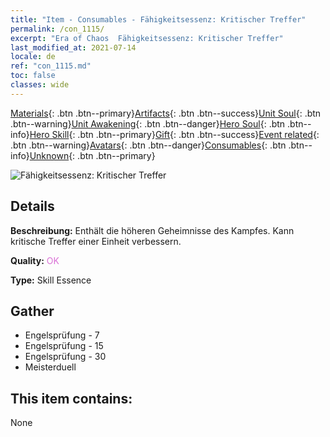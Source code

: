 ```yaml
---
title: "Item - Consumables - Fähigkeitsessenz: Kritischer Treffer"
permalink: /con_1115/
excerpt: "Era of Chaos  Fähigkeitsessenz: Kritischer Treffer"
last_modified_at: 2021-07-14
locale: de
ref: "con_1115.md"
toc: false
classes: wide
---
```

 [Materials](/ItemsDE/){: .btn .btn--primary}[Artifacts](/ItemsDE/Artifacts/){: .btn .btn--success}[Unit Soul](/ItemsDE/UnitSoul/){: .btn .btn--warning}[Unit Awakening](/ItemsDE/UnitAwakening/){: .btn .btn--danger}[Hero Soul](/ItemsDE/HeroSoul/){: .btn .btn--info}[Hero Skill](/ItemsDE/HeroSkill/){: .btn .btn--primary}[Gift](/ItemsDE/Gift/){: .btn .btn--success}[Event related](/ItemsDE/Events/){: .btn .btn--warning}[Avatars](/ItemsDE/Avatars/){: .btn .btn--danger}[Consumables](/ItemsDE/Consumables/){: .btn .btn--info}[Unknown](/ItemsDE/Unknown/){: .btn .btn--primary}

 ![Fähigkeitsessenz: Kritischer Treffer](/images/t/i_7006.png)

## Details
 **Beschreibung:** Enthält die höheren Geheimnisse des Kampfes. Kann kritische Treffer einer Einheit verbessern.

 **Quality:** <span style="color: #DA70D6">OK</span>

 **Type:** Skill Essence

## Gather

*    Engelsprüfung - 7 
*    Engelsprüfung - 15 
*    Engelsprüfung - 30 
*    Meisterduell 

## This item contains:

  None

